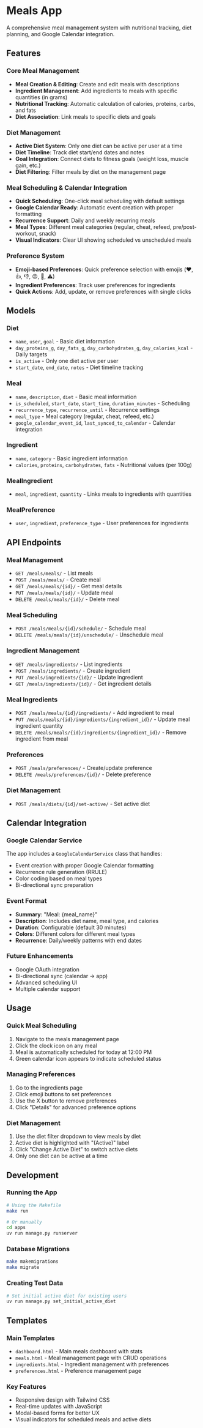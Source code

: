 # Meals App

A comprehensive meal management system with nutritional tracking, diet planning, and Google Calendar integration.

## Features

### Core Meal Management
- **Meal Creation & Editing**: Create and edit meals with descriptions
- **Ingredient Management**: Add ingredients to meals with specific quantities (in grams)
- **Nutritional Tracking**: Automatic calculation of calories, proteins, carbs, and fats
- **Diet Association**: Link meals to specific diets and goals

### Diet Management
- **Active Diet System**: Only one diet can be active per user at a time
- **Diet Timeline**: Track diet start/end dates and notes
- **Goal Integration**: Connect diets to fitness goals (weight loss, muscle gain, etc.)
- **Diet Filtering**: Filter meals by diet on the management page

### Meal Scheduling & Calendar Integration
- **Quick Scheduling**: One-click meal scheduling with default settings
- **Google Calendar Ready**: Automatic event creation with proper formatting
- **Recurrence Support**: Daily and weekly recurring meals
- **Meal Types**: Different meal categories (regular, cheat, refeed, pre/post-workout, snack)
- **Visual Indicators**: Clear UI showing scheduled vs unscheduled meals

### Preference System
- **Emoji-based Preferences**: Quick preference selection with emojis (❤️, 👍, 👎, 😡, 🚫, ⚠️)
- **Ingredient Preferences**: Track user preferences for ingredients
- **Quick Actions**: Add, update, or remove preferences with single clicks

## Models

### Diet
- `name`, `user`, `goal` - Basic diet information
- `day_proteins_g`, `day_fats_g`, `day_carbohydrates_g`, `day_calories_kcal` - Daily targets
- `is_active` - Only one diet active per user
- `start_date`, `end_date`, `notes` - Diet timeline tracking

### Meal
- `name`, `description`, `diet` - Basic meal information
- `is_scheduled`, `start_date`, `start_time`, `duration_minutes` - Scheduling
- `recurrence_type`, `recurrence_until` - Recurrence settings
- `meal_type` - Meal category (regular, cheat, refeed, etc.)
- `google_calendar_event_id`, `last_synced_to_calendar` - Calendar integration

### Ingredient
- `name`, `category` - Basic ingredient information
- `calories`, `proteins`, `carbohydrates`, `fats` - Nutritional values (per 100g)

### MealIngredient
- `meal`, `ingredient`, `quantity` - Links meals to ingredients with quantities

### MealPreference
- `user`, `ingredient`, `preference_type` - User preferences for ingredients

## API Endpoints

### Meal Management
- `GET /meals/meals/` - List meals
- `POST /meals/meals/` - Create meal
- `GET /meals/meals/{id}/` - Get meal details
- `PUT /meals/meals/{id}/` - Update meal
- `DELETE /meals/meals/{id}/` - Delete meal

### Meal Scheduling
- `POST /meals/meals/{id}/schedule/` - Schedule meal
- `DELETE /meals/meals/{id}/unschedule/` - Unschedule meal

### Ingredient Management
- `GET /meals/ingredients/` - List ingredients
- `POST /meals/ingredients/` - Create ingredient
- `PUT /meals/ingredients/{id}/` - Update ingredient
- `GET /meals/ingredients/{id}/` - Get ingredient details

### Meal Ingredients
- `POST /meals/meals/{id}/ingredients/` - Add ingredient to meal
- `PUT /meals/meals/{id}/ingredients/{ingredient_id}/` - Update meal ingredient quantity
- `DELETE /meals/meals/{id}/ingredients/{ingredient_id}/` - Remove ingredient from meal

### Preferences
- `POST /meals/preferences/` - Create/update preference
- `DELETE /meals/preferences/{id}/` - Delete preference

### Diet Management
- `POST /meals/diets/{id}/set-active/` - Set active diet

## Calendar Integration

### Google Calendar Service
The app includes a `GoogleCalendarService` class that handles:
- Event creation with proper Google Calendar formatting
- Recurrence rule generation (RRULE)
- Color coding based on meal types
- Bi-directional sync preparation

### Event Format
- **Summary**: "Meal: {meal_name}"
- **Description**: Includes diet name, meal type, and calories
- **Duration**: Configurable (default 30 minutes)
- **Colors**: Different colors for different meal types
- **Recurrence**: Daily/weekly patterns with end dates

### Future Enhancements
- Google OAuth integration
- Bi-directional sync (calendar → app)
- Advanced scheduling UI
- Multiple calendar support

## Usage

### Quick Meal Scheduling
1. Navigate to the meals management page
2. Click the clock icon on any meal
3. Meal is automatically scheduled for today at 12:00 PM
4. Green calendar icon appears to indicate scheduled status

### Managing Preferences
1. Go to the ingredients page
2. Click emoji buttons to set preferences
3. Use the X button to remove preferences
4. Click "Details" for advanced preference options

### Diet Management
1. Use the diet filter dropdown to view meals by diet
2. Active diet is highlighted with "(Active)" label
3. Click "Change Active Diet" to switch active diets
4. Only one diet can be active at a time

## Development

### Running the App
```bash
# Using the Makefile
make run

# Or manually
cd apps
uv run manage.py runserver
```

### Database Migrations
```bash
make makemigrations
make migrate
```

### Creating Test Data
```bash
# Set initial active diet for existing users
uv run manage.py set_initial_active_diet
```

## Templates

### Main Templates
- `dashboard.html` - Main meals dashboard with stats
- `meals.html` - Meal management page with CRUD operations
- `ingredients.html` - Ingredient management with preferences
- `preferences.html` - Preference management page

### Key Features
- Responsive design with Tailwind CSS
- Real-time updates with JavaScript
- Modal-based forms for better UX
- Visual indicators for scheduled meals and active diets 